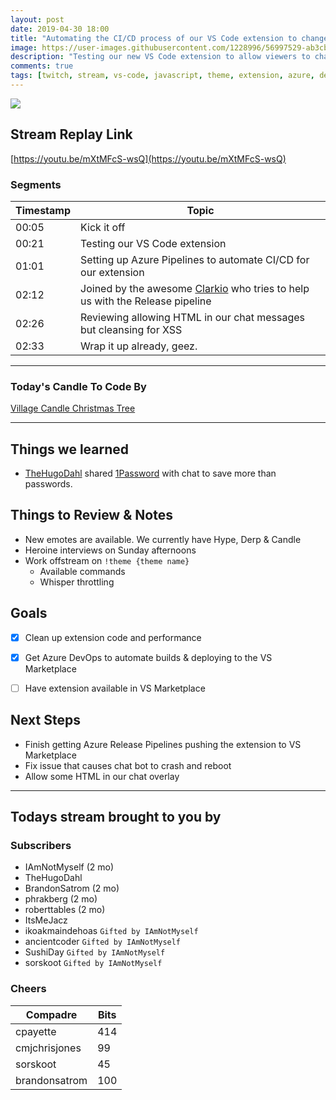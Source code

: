 ```yaml
---
layout: post
date: 2019-04-30 18:00
title: "Automating the CI/CD process of our VS Code extension to change themes based on Twitch chat."
image: https://user-images.githubusercontent.com/1228996/56997529-ab3cb300-6b6d-11e9-80d7-8cc9845be04c.png
description: "Testing our new VS Code extension to allow viewers to change our VS Code theme via chat.  Then worked to automate the CI/CD process using Azure DevOps."
comments: true
tags: [twitch, stream, vs-code, javascript, theme, extension, azure, devops]
---
```


<img src="{{page.image}}"/>

## Stream Replay Link

[https://youtu.be/mXtMFcS-wsQ](https://youtu.be/mXtMFcS-wsQ)

<!--more-->

### Segments

Timestamp | Topic
--- | ---
00:05 | Kick it off
00:21 | Testing our VS Code extension
01:01 | Setting up Azure Pipelines to automate CI/CD for our extension
02:12 | Joined by the awesome [Clarkio](https://www.twitch.tv/clarkio) who tries to help us with the Release pipeline
02:26 | Reviewing allowing HTML in our chat messages but cleansing for XSS
02:33 | Wrap it up already, geez.

---

### Today's Candle To Code By

[Village Candle Christmas Tree](https://amzn.to/2Djr7R0)

---

## Things we learned

- [TheHugoDahl](https://github.com/hugodahl) shared [1Password](https://1password.com/) with chat to save more than passwords.


## Things to Review & Notes

- New emotes are available.  We currently have Hype, Derp & Candle
- Heroine interviews on Sunday afternoons
- Work offstream on `!theme {theme name}`
  - Available commands
  - Whisper throttling


## Goals

- [x] Clean up extension code and performance
- [x] Get Azure DevOps to automate builds & deploying to the VS Marketplace
- [ ] Have extension available in VS Marketplace


## Next Steps

- Finish getting Azure Release Pipelines pushing the extension to VS Marketplace
- Fix issue that causes chat bot to crash and reboot
- Allow some HTML in our chat overlay

---

## Todays stream brought to you by

### Subscribers

- IAmNotMyself (2 mo)
- TheHugoDahl
- BrandonSatrom (2 mo)
- phrakberg (2 mo)
- roberttables (2 mo)
- ItsMeJacz
- ikoakmaindehoas `Gifted by IAmNotMyself`
- ancientcoder `Gifted by IAmNotMyself`
- SushiDay `Gifted by IAmNotMyself`
- sorskoot `Gifted by IAmNotMyself`

### Cheers

Compadre | Bits
--- | ---
cpayette | 414
cmjchrisjones | 99
sorskoot | 45
brandonsatrom | 100

